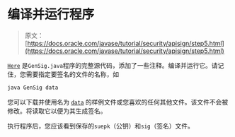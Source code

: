 # 编译并运行程序

> 原文： [https://docs.oracle.com/javase/tutorial/security/apisign/step5.html](https://docs.oracle.com/javase/tutorial/security/apisign/step5.html)

[`Here`](examples/GenSig.java) 是`GenSig.java`程序的完整源代码，添加了一些注释。编译并运行它。请记住，您需要指定要签名的文件的名称，如

```java
java GenSig data

```

您可以下载并使用名为 [`data`](examples/data) 的样例文件或您喜欢的任何其他文件。该文件不会被修改。将读取它以便为其生成签名。

执行程序后，您应该看到保存的`suepk`（公钥）和`sig`（签名）文件。
